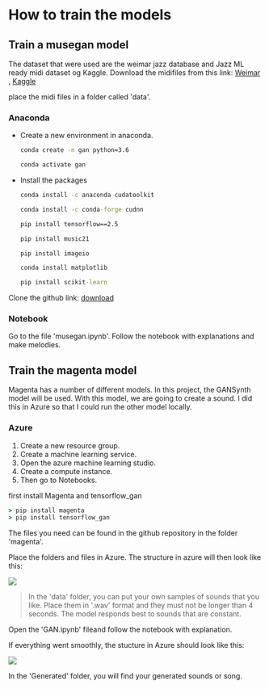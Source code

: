 # How to train the models
## Train a musegan model

The dataset that were used are the weimar jazz database and Jazz ML ready midi dataset og Kaggle. Download the midifiles from this link: [Weimar](https://jazzomat.hfm-weimar.de/download/downloads/RELEASE2.0_mid_unquant.zip) , [Kaggle](https://www.kaggle.com/datasets/saikayala/jazz-ml-ready-midi/download?datasetVersionNumber=2)

place the midi files in a folder called 'data'.

### Anaconda

- Create a new environment in anaconda.

    ``` cmd
    conda create -n gan python=3.6
    ```

    ``` cmd
    conda activate gan 
    ```

- Install the packages

    ``` cmd
    conda install -c anaconda cudatoolkit
    ```

    ``` cmd
    conda install -c conda-forge cudnn
    ```

    ``` cmd
    pip install tensorflow==2.5
    ```

    ``` cmd
    pip install music21
    ```

    ``` cmd
    pip install imageio
    ```

    ``` cmd
    conda install matplotlib
    ```

    ``` cmd
    pip install scikit-learn 
    ```

Clone the github link: [download](https://github.com/EechauteAntje/researchproject.git)

### Notebook

Go to the file 'musegan.ipynb'. Follow the notebook with explanations and make melodies.

## Train the magenta model

Magenta has a number of different models. In this project, the GANSynth model will be used. With this model, we are going to create a sound. I did this in Azure so that I could run the other model locally.

### Azure 

1. Create a new resource group.
2. Create a machine learning service.
3. Open the azure machine learning studio.
4. Create a compute instance.
5. Then go to Notebooks.

first install Magenta and tensorflow_gan
```cmd
> pip install magenta
> pip install tensorflow_gan
```
The files you need can be found in the github repository in the folder 'magenta'.

Place the folders and files in Azure.
The structure in azure will then look like this:

![](https://i.imgur.com/v24mkmX.png)


> In the 'data' folder, you can put your own samples of sounds that you like. Place them in '.wav' format and they must not be longer than 4 seconds. The model responds best to sounds that are constant.

Open the 'GAN.ipynb' fileand follow the notebook with explanation.

If everything went smoothly, the stucture in Azure should look like this:

![](https://i.imgur.com/B6mljaR.png)

In the 'Generated' folder, you will find your generated sounds or song.
